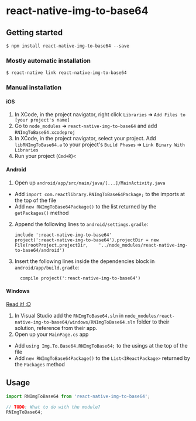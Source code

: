 
# react-native-img-to-base64

## Getting started

`$ npm install react-native-img-to-base64 --save`

### Mostly automatic installation

`$ react-native link react-native-img-to-base64`

### Manual installation


#### iOS

1. In XCode, in the project navigator, right click `Libraries` ➜ `Add Files to [your project's name]`
2. Go to `node_modules` ➜ `react-native-img-to-base64` and add `RNImgToBase64.xcodeproj`
3. In XCode, in the project navigator, select your project. Add `libRNImgToBase64.a` to your project's `Build Phases` ➜ `Link Binary With Libraries`
4. Run your project (`Cmd+R`)<

#### Android

1. Open up `android/app/src/main/java/[...]/MainActivity.java`
  - Add `import com.reactlibrary.RNImgToBase64Package;` to the imports at the top of the file
  - Add `new RNImgToBase64Package()` to the list returned by the `getPackages()` method
2. Append the following lines to `android/settings.gradle`:
  	```
  	include ':react-native-img-to-base64'
  	project(':react-native-img-to-base64').projectDir = new File(rootProject.projectDir, 	'../node_modules/react-native-img-to-base64/android')
  	```
3. Insert the following lines inside the dependencies block in `android/app/build.gradle`:
  	```
      compile project(':react-native-img-to-base64')
  	```

#### Windows
[Read it! :D](https://github.com/ReactWindows/react-native)

1. In Visual Studio add the `RNImgToBase64.sln` in `node_modules/react-native-img-to-base64/windows/RNImgToBase64.sln` folder to their solution, reference from their app.
2. Open up your `MainPage.cs` app
  - Add `using Img.To.Base64.RNImgToBase64;` to the usings at the top of the file
  - Add `new RNImgToBase64Package()` to the `List<IReactPackage>` returned by the `Packages` method


## Usage
```javascript
import RNImgToBase64 from 'react-native-img-to-base64';

// TODO: What to do with the module?
RNImgToBase64;
```
  